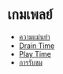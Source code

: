 # เกมเพลย์

- [ความแม่นยำ](/wiki/Gameplay/Accuracy)
- [Drain Time](/wiki/Gameplay/Drain_Time)
- [Play Time](/wiki/Gameplay/Play_Time)
- [การรับชม](/wiki/Gameplay/Spectate)
